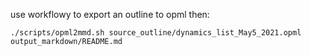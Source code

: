 use workflowy to export an outline to opml then:

`./scripts/opml2mmd.sh source_outline/dynamics_list_May5_2021.opml output_markdown/README.md`
